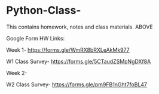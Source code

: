 # Python-Class-
This contains homework, notes and class materials. ABOVE

Google Form HW Links: 

Week 1-  https://forms.gle/WmRX8bRXLeAkMk977 

W1 Class Survey- https://forms.gle/5CTaudZSMpNgDXf8A

Week 2-  

W2 Class Survey- https://forms.gle/pm9FB1nGht7foBL47
